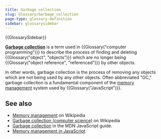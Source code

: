 ```yaml
---
title: Garbage collection
slug: Glossary/Garbage_collection
page-type: glossary-definition
sidebar: glossarysidebar
---
```


{{GlossarySidebar}}

**[Garbage collection](/en-US/docs/Web/JavaScript/Memory_management#garbage_collection)** is a term used in {{Glossary("computer programming")}} to describe the process of finding and deleting {{Glossary("object", "objects")}} which are no longer being {{Glossary("object reference", "referenced")}} by other objects.

In other words, garbage collection is the process of removing any objects which are not being used by any other objects. Often abbreviated "GC," garbage collection is a fundamental component of the [memory management](/en-US/docs/Web/JavaScript/Memory_management) system used by {{Glossary("JavaScript")}}.

## See also

- [Memory management](https://en.wikipedia.org/wiki/Memory_management) on Wikipedia
- [Garbage collection (computer science)](<https://en.wikipedia.org/wiki/Garbage_collection_(computer_science)>) on Wikipedia
- [Garbage collection](/en-US/docs/Web/JavaScript/Memory_management#garbage_collection) in the MDN JavaScript guide.
- [Memory management in JavaScript](/en-US/docs/Web/JavaScript/Memory_management)

